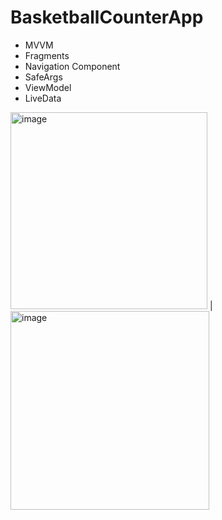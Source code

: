 # BasketballCounterApp

* MVVM
* Fragments
* Navigation Component
* SafeArgs
* ViewModel
* LiveData

<img width="315" alt="image" src="https://user-images.githubusercontent.com/60755254/231817222-8ad6eabb-f012-48dc-8ed7-b832b5362265.png"> | <img width="318" alt="image" src="https://user-images.githubusercontent.com/60755254/231817376-b1d744d2-4505-4cc6-b359-6e87a641359b.png">

